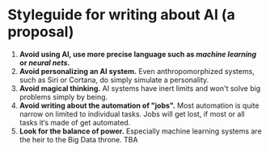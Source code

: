 # Styleguide for writing about AI (a proposal)

1. **Avoid using AI, use more precise language such as _machine learning_ or _neural nets_.**
2. **Avoid personalizing an AI system.** Even anthropomorphized systems, such as Siri or Cortana, do simply simulate a personality.
3. **Avoid magical thinking.** AI systems have inert limits and won't solve big problems simply by being.
4. **Avoid writing about the automation of "jobs".** Most automation is quite narrow on limited to individual tasks. Jobs will get lost, if most or all tasks it‘s made of get automated.
5. **Look for the balance of power.** Especially machine learning systems are the heir to the Big Data throne. TBA
